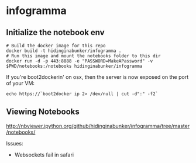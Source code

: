 infogramma
==========

## Initialize the notebook env

```
# Build the docker image for this repo
docker build -t hidinginabunker/infogramma .
# Run this image and mount the notebooks folder to this dir
docker run -d -p 443:8888 -e "PASSWORD=MakeAPassword" -v $PWD/notebooks:/notebooks hidinginabunker/infogramma
```

If you're boot2dockerin' on osx, then the server is now exposed on the port of your VM:
```
echo https://`boot2docker ip 2> /dev/null | cut -d":" -f2`
```


## Viewing Notebooks
http://nbviewer.ipython.org/github/hidinginabunker/infogramma/tree/master/notebooks/


Issues:
- Websockets fail in safari


